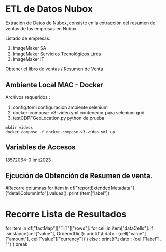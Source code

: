 # ETL de Datos Nubox
Extración de Datos de Nubox, consiste en la extracción del resumen de ventas de las empresas en Nubox

Listado de empresas:
1. ImageMaker SA
1. ImageMaker Servicios Tecnológicos Ltrda
1. ImageMaker IT

Obtener el libro de ventas / Resumen de Venta

## Ambiente Local MAC - Docker
Archivos requeridos :
1. config.toml configuracion ambiente selenium
1. docker-compose-v3-video.yml contenedor para selenium grid
1. testCDPFGeoLocation.py python de prueba

```console
mkdir videos
docker compose -f docker-compose-v3-video.yml up
```
## Variables de Accesos
18572064-0
Imit2023

## Ejcución de Obtención de Resumen de venta.



#Recorre columnas
for item in df["reportExtendedMetadata"]["detailColumnInfo"].values():
    print (item["label"])


# Recorre Lista de Resultados
for item in df["factMap"]["T!T"]["rows"]:
    for cell in item["dataCells"]:
        if isinstance(cell["value"], OrderedDict):
            print(f'\t dato : {cell["value"]["amount"], cell["value"]["currency"]}')
        else :
            print(f'\t dato : {cell["label"], ""}')
    break